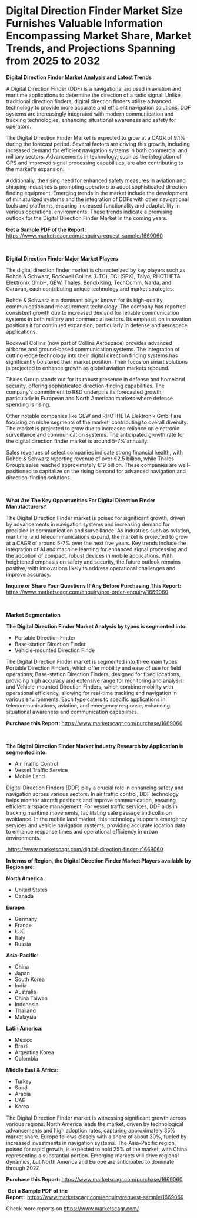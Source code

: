 <p><h1>Digital Direction Finder Market Size Furnishes Valuable Information Encompassing Market Share, Market Trends, and Projections Spanning from 2025 to 2032</h1></p><p><strong>Digital Direction Finder Market Analysis and Latest Trends</strong></p>
<p><p>A Digital Direction Finder (DDF) is a navigational aid used in aviation and maritime applications to determine the direction of a radio signal. Unlike traditional direction finders, digital direction finders utilize advanced technology to provide more accurate and efficient navigation solutions. DDF systems are increasingly integrated with modern communication and tracking technologies, enhancing situational awareness and safety for operators.</p><p>The Digital Direction Finder Market is expected to grow at a CAGR of 9.1% during the forecast period. Several factors are driving this growth, including increased demand for efficient navigation systems in both commercial and military sectors. Advancements in technology, such as the integration of GPS and improved signal processing capabilities, are also contributing to the market's expansion. </p><p>Additionally, the rising need for enhanced safety measures in aviation and shipping industries is prompting operators to adopt sophisticated direction finding equipment. Emerging trends in the market include the development of miniaturized systems and the integration of DDFs with other navigational tools and platforms, ensuring increased functionality and adaptability in various operational environments. These trends indicate a promising outlook for the Digital Direction Finder Market in the coming years.</p></p>
<p><strong>Get a Sample PDF of the Report:&nbsp;</strong> <a href="https://www.marketscagr.com/enquiry/request-sample/1669060?utm_campaign=2107&utm_medium=2&utm_source=Github&utm_content=ia&utm_term=17022025&utm_id=digital-direction-finder">https://www.marketscagr.com/enquiry/request-sample/1669060</a></p>
<p>&nbsp;</p>
<p><strong>Digital Direction Finder Major Market Players</strong></p>
<p><p>The digital direction finder market is characterized by key players such as Rohde & Schwarz, Rockwell Collins (UTC), TCI (SPX), Taiyo, RHOTHETA Elektronik GmbH, GEW, Thales, BendixKing, TechComm, Narda, and Caravan, each contributing unique technology and market strategies.</p><p>Rohde & Schwarz is a dominant player known for its high-quality communication and measurement technology. The company has reported consistent growth due to increased demand for reliable communication systems in both military and commercial sectors. Its emphasis on innovation positions it for continued expansion, particularly in defense and aerospace applications.</p><p>Rockwell Collins (now part of Collins Aerospace) provides advanced airborne and ground-based communication systems. The integration of cutting-edge technology into their digital direction finding systems has significantly bolstered their market position. Their focus on smart solutions is projected to enhance growth as global aviation markets rebound.</p><p>Thales Group stands out for its robust presence in defense and homeland security, offering sophisticated direction-finding capabilities. The company's commitment to R&D underpins its forecasted growth, particularly in European and North American markets where defense spending is rising.</p><p>Other notable companies like GEW and RHOTHETA Elektronik GmbH are focusing on niche segments of the market, contributing to overall diversity. The market is projected to grow due to increased reliance on electronic surveillance and communication systems. The anticipated growth rate for the digital direction finder market is around 5-7% annually.</p><p>Sales revenues of select companies indicate strong financial health, with Rohde & Schwarz reporting revenue of over €2.5 billion, while Thales Group’s sales reached approximately €19 billion. These companies are well-positioned to capitalize on the rising demand for advanced navigation and direction-finding solutions.</p></p>
<p>&nbsp;</p>
<p><strong>What Are The Key Opportunities For Digital Direction Finder Manufacturers?</strong></p>
<p><p>The Digital Direction Finder market is poised for significant growth, driven by advancements in navigation systems and increasing demand for precision in communication and surveillance. As industries such as aviation, maritime, and telecommunications expand, the market is projected to grow at a CAGR of around 5-7% over the next five years. Key trends include the integration of AI and machine learning for enhanced signal processing and the adoption of compact, robust devices in mobile applications. With heightened emphasis on safety and security, the future outlook remains positive, with innovations likely to address operational challenges and improve accuracy.</p></p>
<p><strong>Inquire or Share Your Questions If Any Before Purchasing This Report:</strong> <a href="https://www.marketscagr.com/enquiry/pre-order-enquiry/1669060?utm_campaign=2107&utm_medium=2&utm_source=Github&utm_content=ia&utm_term=17022025&utm_id=digital-direction-finder">https://www.marketscagr.com/enquiry/pre-order-enquiry/1669060</a></p>
<p>&nbsp;</p>
<p><strong>Market Segmentation</strong></p>
<p><strong>The Digital Direction Finder Market Analysis by types is segmented into:</strong></p>
<p><ul><li>Portable Direction Finder</li><li>Base-station Direction Finder</li><li>Vehicle-mounted Direction Finde</li></ul></p>
<p><p>The Digital Direction Finder market is segmented into three main types: Portable Direction Finders, which offer mobility and ease of use for field operations; Base-station Direction Finders, designed for fixed locations, providing high accuracy and extensive range for monitoring and analysis; and Vehicle-mounted Direction Finders, which combine mobility with operational efficiency, allowing for real-time tracking and navigation in various environments. Each type caters to specific applications in telecommunications, aviation, and emergency response, enhancing situational awareness and communication capabilities.</p></p>
<p><strong>Purchase this Report:&nbsp;</strong><a href="https://www.marketscagr.com/purchase/1669060?utm_campaign=2107&utm_medium=2&utm_source=Github&utm_content=ia&utm_term=17022025&utm_id=digital-direction-finder">https://www.marketscagr.com/purchase/1669060</a></p>
<p>&nbsp;</p>
<p><strong>The Digital Direction Finder Market Industry Research by Application is segmented into:</strong></p>
<p><ul><li>Air Traffic Control</li><li>Vessel Traffic Service</li><li>Mobile Land</li></ul></p>
<p><p>Digital Direction Finders (DDF) play a crucial role in enhancing safety and navigation across various sectors. In air traffic control, DDF technology helps monitor aircraft positions and improve communication, ensuring efficient airspace management. For vessel traffic services, DDF aids in tracking maritime movements, facilitating safe passage and collision avoidance. In the mobile land market, this technology supports emergency services and vehicle navigation systems, providing accurate location data to enhance response times and operational efficiency in urban environments.</p></p>
<p><a href="https://www.marketscagr.com/digital-direction-finder-r1669060?utm_campaign=2107&utm_medium=2&utm_source=Github&utm_content=ia&utm_term=17022025&utm_id=digital-direction-finder">&nbsp;https://www.marketscagr.com/digital-direction-finder-r1669060</a></p>
<p><strong>In terms of Region, the Digital Direction Finder Market Players available by Region are:</strong></p>
<p>
    <p> <strong> North America: </strong>
        <ul>
            <li>United States</li>
            <li>Canada</li>
        </ul>
        </p> 
    <p> <strong> Europe: </strong>
        <ul>
            <li>Germany</li>
            <li>France</li>
            <li>U.K.</li>
            <li>Italy</li>
            <li>Russia</li>
        </ul>
        </p> 
    <p> <strong> Asia-Pacific: </strong>
        <ul>
            <li>China</li>
            <li>Japan</li>
            <li>South Korea</li>
            <li>India</li>
            <li>Australia</li>
            <li>China Taiwan</li>
            <li>Indonesia</li>
            <li>Thailand</li>
            <li>Malaysia</li>
        </ul>
        </p> 
    <p> <strong> Latin America: </strong>
        <ul>
            <li>Mexico</li>
            <li>Brazil</li>
            <li>Argentina Korea</li>
            <li>Colombia</li>
        </ul>
        </p> 
    <p> <strong> Middle East & Africa: </strong>
        <ul>
            <li>Turkey</li>
            <li>Saudi</li>
            <li>Arabia</li>
            <li>UAE</li>
            <li>Korea</li>
        </ul>
    </p>
    </p>
<p><p>The Digital Direction Finder market is witnessing significant growth across various regions. North America leads the market, driven by technological advancements and high adoption rates, capturing approximately 35% market share. Europe follows closely with a share of about 30%, fueled by increased investments in navigation systems. The Asia-Pacific region, poised for rapid growth, is expected to hold 25% of the market, with China representing a substantial portion. Emerging markets will drive regional dynamics, but North America and Europe are anticipated to dominate through 2027.</p></p>
<p><strong>Purchase this Report: </strong><a href="https://www.marketscagr.com/purchase/1669060?utm_campaign=2107&utm_medium=2&utm_source=Github&utm_content=ia&utm_term=17022025&utm_id=digital-direction-finder">https://www.marketscagr.com/purchase/1669060</a></p>
<p>&nbsp;<strong>Get a Sample PDF of the Report:&nbsp;&nbsp;</strong><a href="https://www.marketscagr.com/enquiry/request-sample/1669060?utm_campaign=2107&utm_medium=2&utm_source=Github&utm_content=ia&utm_term=17022025&utm_id=digital-direction-finder">https://www.marketscagr.com/enquiry/request-sample/1669060</a></p>
<p><strong></strong></p>
<p>Check more reports on <a href="https://www.marketscagr.com/?utm_campaign=2107&utm_medium=2&utm_source=Github&utm_content=ia&utm_term=17022025&utm_id=digital-direction-finder">https://www.marketscagr.com/</a></p>